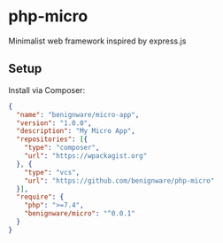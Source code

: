 # php-micro

Minimalist web framework inspired by express.js


## Setup

Install via Composer:

```json
{
  "name": "benignware/micro-app",
  "version": "1.0.0",
  "description": "My Micro App",
  "repositories": [{
    "type": "composer",
    "url": "https://wpackagist.org"
  }, {
    "type": "vcs",
    "url": "https://github.com/benignware/php-micro"
  }],
  "require": {
    "php": ">=7.4",
    "benignware/micro": "^0.0.1"
  }
}
```